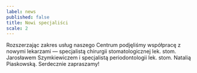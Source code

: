```yaml
---
label: news
published: false
title: Nowi specjaliści
scale: 2
---
```


Rozszerzając zakres usług naszego Centrum podjęliśmy współpracę z nowymi lekarzami &mdash; specjalistą chirurgii stomatologicznej lek.&nbsp;stom. Jarosławem Szymkiewiczem i specjalistą periodontologii lek.&nbsp;stom. Natalią Piaskowską. Serdecznie zapraszamy!
